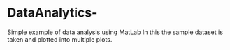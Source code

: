 # DataAnalytics-
Simple example of data analysis using  MatLab
In this the sample dataset is taken and plotted into multiple plots.


   
